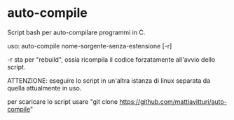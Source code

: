 # auto-compile

Script bash per auto-compilare programmi in C.

uso: auto-compile nome-sorgente-senza-estensione [-r]

-r sta per "rebuild", ossia ricompila il codice forzatamente all'avvio dello script.

ATTENZIONE:
eseguire lo script in un'altra istanza di linux separata da quella attualmente in uso.

per scaricare lo script usare "git clone https://github.com/mattiavitturi/auto-compile"
